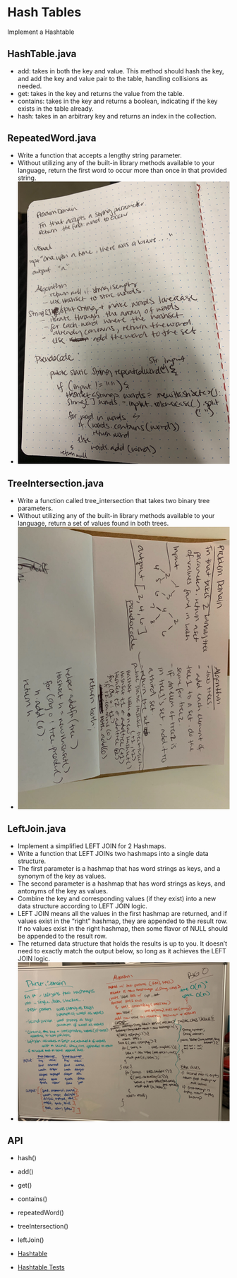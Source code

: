 # Hash Tables
Implement a Hashtable

## HashTable.java
* add: takes in both the key and value. This method should hash the key, and add the key and value pair to the table, handling collisions as needed.
* get: takes in the key and returns the value from the table.
* contains: takes in the key and returns a boolean, indicating if the key exists in the table already.
* hash: takes in an arbitrary key and returns an index in the collection.

## RepeatedWord.java
* Write a function that accepts a lengthy string parameter.
* Without utilizing any of the built-in library methods available to your language, return the first word to occur more than once in that provided string.
* ![Repeated Word Visual](../assets/repeatedword.jpg)

## TreeIntersection.java
* Write a function called tree_intersection that takes two binary tree parameters.
* Without utilizing any of the built-in library methods available to your language, return a set of values found in both trees.
* ![Tree Intersection Visual](../assets/treeintersection.jpg)

## LeftJoin.java
* Implement a simplified LEFT JOIN for 2 Hashmaps.
* Write a function that LEFT JOINs two hashmaps into a single data structure.
* The first parameter is a hashmap that has word strings as keys, and a synonym of the key as values.
* The second parameter is a hashmap that has word strings as keys, and antonyms of the key as values.
* Combine the key and corresponding values (if they exist) into a new data structure according to LEFT JOIN logic.
* LEFT JOIN means all the values in the first hashmap are returned, and if values exist in the “right” hashmap, they are appended to the result row. If no values exist in the right hashmap, then some flavor of NULL should be appended to the result row.
* The returned data structure that holds the results is up to you. It doesn’t need to exactly match the output below, so long as it achieves the LEFT JOIN logic.
* ![Left Join Visual](../assets/leftjoin.jpg)


## API
* hash()
* add()
* get()
* contains()
* repeatedWord()
* treeIntersection()
* leftJoin()


* [Hashtable](../Data-Structures/src/main/java/hashtable)
* [Hashtable Tests](../Data-Structures/src/test/java/hashtable)

